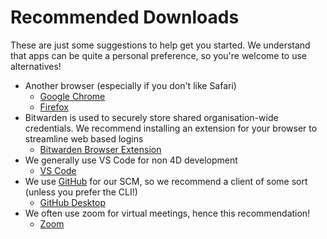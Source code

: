# Recommended Downloads 
These are just some suggestions to help get you started. We understand that apps can be quite a personal preference, so you're welcome to use alternatives!

* Another browser (especially if you don't like Safari)
  * [Google Chrome](https://www.google.com/chrome/) 
  * [Firefox](https://www.mozilla.org/en-US/firefox/new/)
* Bitwarden is used to securely store shared organisation-wide credentials. We recommend installing an extension for your browser to streamline web based logins
  * [Bitwarden Browser Extension](https://bitwarden.com/download/)  
* We generally use VS Code for non 4D development 
  * [VS Code](https://code.visualstudio.com/)
* We use [GitHub](https://github.com/) for our SCM, so we recommend a client of some sort (unless you prefer the CLI!)
  * [GitHub Desktop](https://desktop.github.com/) 
* We often use zoom for virtual meetings, hence this recommendation!
  * [Zoom](https://zoom.us/download)
